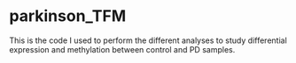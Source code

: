 # parkinson_TFM
This is the code I used to perform the different analyses to study differential expression and methylation between control and PD samples.
